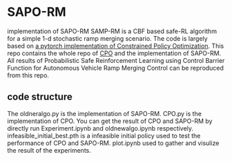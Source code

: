 # SAPO-RM
implementation of SAPO-RM
SAMP-RM is a CBF based safe-RL algorithm for a simple 1-d stochastic ramp merging scenario. 
The code is largely based on [a pytorch implementation of Constrained Policy Optimization](https://github.com/ajlangley/cpo-pytorch). 
This repo contains the whole repo of [CPO](https://github.com/ajlangley/cpo-pytorch) and the implementation of SAPO-RM. 
All results of Probabilistic Safe Reinforcement Learning using Control Barrier Function for Autonomous Vehicle Ramp Merging Control can be reproduced from this repo. 
## code structure
The oldneralgo.py is the implementation of SAPO-RM. CPO.py is the implementation of CPO. You can get the result of CPO and SAPO-RM by directly run Experiment.ipynb and oldnewalgo.ipynb respectively. 
infeasible_initial_best.pth is a infeasible initial policy used to test the performance of CPO and SAPO-RM. 
plot.ipynb used to gather and visulize the result of the experiments. 
